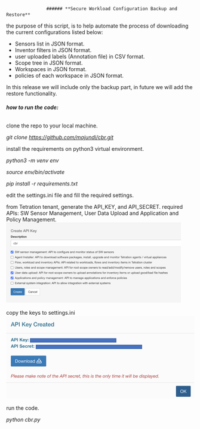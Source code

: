                    ###### **Secure Workload Configuration Backup and Restore**

the purpose of this script, is to help automate the process of downloading the current configurations listed below:

- Sensors list in JSON format.
- Inventor filters in JSON format.
- user uploaded labels (Annotation file) in CSV format.
- Scope tree in JSON format.
- Workspaces in JSON format.
- policies of each workspace in JSON format.

In this release we will include only the backup part, in future we will add the restore functionality.

###### **how to run the code:**

clone the repo to your local machine.

_git clone https://github.com/majundi/cbr.git_


install the requirements on python3 virtual environment.

_python3 -m venv env_

_source env/bin/activate_

_pip install -r requirements.txt_


edit the settings.ini file and fill the required settings.

from Tetration tenant, generate the API_KEY, and API_SECRET.
required APIs: SW Sensor Management, User Data Upload and Application and Policy Management.
![img.png](img.png)

copy the keys to settings.ini
![img_1.png](img_1.png)

run the code.

_python cbr.py_

